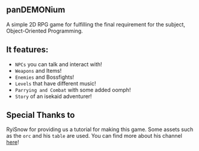 ## panDEMONium

A simple 2D RPG game for fulfilling the final requirement for the subject, Object-Oriented Programming.

## It features:

- `NPCs` you can talk and interact with!
- `Weapons` and Items!
- `Enemies` and Bossfights!
- `Levels` that have different music!
- `Parrying and Combat` with some added oomph!
- `Story` of an isekaid adventurer!


## Special Thanks to 

RyiSnow for providing us a tutorial for making this game. Some assets such as the `orc` and his `table` are used.
You can find more about his channel [here](https://www.youtube.com/@RyiSnow)!
